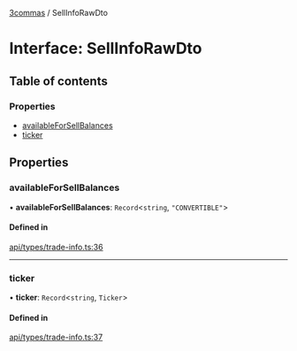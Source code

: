 [3commas](../README.md) / SellInfoRawDto

# Interface: SellInfoRawDto

## Table of contents

### Properties

- [availableForSellBalances](SellInfoRawDto.md#availableforsellbalances)
- [ticker](SellInfoRawDto.md#ticker)

## Properties

### availableForSellBalances

• **availableForSellBalances**: `Record`\<`string`, `"CONVERTIBLE"`\>

#### Defined in

[api/types/trade-info.ts:36](https://github.com/ozum/3commas/blob/a66959b/src/api/types/trade-info.ts#L36)

---

### ticker

• **ticker**: `Record`\<`string`, `Ticker`\>

#### Defined in

[api/types/trade-info.ts:37](https://github.com/ozum/3commas/blob/a66959b/src/api/types/trade-info.ts#L37)
